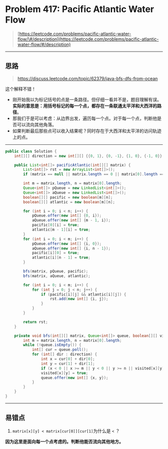 # Problem 417: Pacific Atlantic Water Flow

> [https://leetcode.com/problems/pacific-atlantic-water-flow/\#/description](https://leetcode.com/problems/pacific-atlantic-water-flow/#/description)

---

## 思路

> https://discuss.leetcode.com/topic/62379/java-bfs-dfs-from-ocean

这个解释不错！

* 刚开始我以为标记括号的点是一条路径。但仔细一看并不是，题目理解有误。**实际的意思是：用括号标记的每一个点，都存在一条联通太平洋和大西洋的路径**。
* 那我们于是可以考虑：从边界出发，遍历每一个点。对于每一个点，判断他是否可以流向其他角落。
* 如果判断最后那些点可以收入结果呢？同时存在于大西洋和太平洋的访问轨迹上的点。

---

```java
public class Solution {
    int[][] direction = new int[][] {{0, 1}, {0, -1}, {1, 0}, {-1, 0}};

    public List<int[]> pacificAtlantic(int[][] matrix) {  
        List<int[]> rst = new ArrayList<int[]>();
        if (matrix == null || matrix.length == 0 || matrix[0].length == 0) return rst;

        int m = matrix.length, n = matrix[0].length;
        Queue<int[]> pQueue = new LinkedList<int[]>();
        Queue<int[]> aQueue = new LinkedList<int[]>();
        boolean[][] pacific = new boolean[m][n];
        boolean[][] atlantic = new boolean[m][n];

        for (int i = 0; i < n; i++) {
            pQueue.offer(new int[] {0, i});
            aQueue.offer(new int[] {m - 1, i});
            pacific[0][i] = true;
            atlantic[m - 1][i] = true;
        }
        for (int i = 0; i < m; i++) {
            pQueue.offer(new int[] {i, 0});
            aQueue.offer(new int[] {i, n - 1});
            pacific[i][0] = true;
            atlantic[i][n - 1] = true;
        }

        bfs(matrix, pQueue, pacific);
        bfs(matrix, aQueue, atlantic);

        for (int i = 0; i < m; i++) {
            for (int j = 0; j < n; j++) {
                if (pacific[i][j] && atlantic[i][j]) {
                    rst.add(new int[] {i, j});
                }
            }
        }

        return rst;
    }

    private void bfs(int[][] matrix, Queue<int[]> queue, boolean[][] visited) {
        int m = matrix.length, n = matrix[0].length;
        while (!queue.isEmpty()) {
            int[] cur = queue.poll();
            for (int[] dir : direction) {
                int x = cur[0] + dir[0];
                int y = cur[1] + dir[1];
                if (x < 0 || x >= m || y < 0 || y >= n || visited[x][y] || matrix[x][y] < matrix[cur[0]][cur[1]]) continue;
                visited[x][y] = true;
                queue.offer(new int[] {x, y});
            }
        }
    }
}
```

---

## 易错点

1. `matrix[x][y] < matrix[cur[0]][cur[1]`为什么是 `<` ？

**因为这里是面向每一个点考虑的。判断他能否流向其他地方。**

